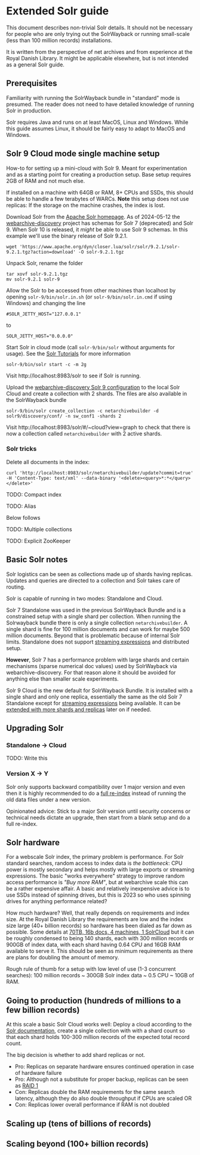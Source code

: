 # Extended Solr guide

This document describes non-trivial Solr details. It should not be necessary for people who are only trying out the SolrWayback or running small-scale (less than 100 million records) installations.

It is written from the perspective of net archives and from experience at the Royal Danish Library. It might be applicable elsewhere, but is not intended as a general Solr guide.

## Prerequisites

Familiarity with running the SolrWayback bundle in "standard" mode is presumed. The reader does not need to have detailed knowledge of running Solr in production.

Solr requires Java and runs on at least MacOS, Linux and Windows. While this guide assumes Linux, it should be fairly easy to adapt to MacOS and Windows.

## Solr 9 Cloud mode single machine setup

How-to for setting up a mini-cloud with Solr 9. Meant for experimentation and as a starting point for creating a production setup. Base setup requires 2GB of RAM and not much else.

If installed on a machine with 64GB or RAM, 8+ CPUs and SSDs, this should be able to handle a few terabytes of WARCs. **Note** this setup does not use replicas: If the storage on the machine crashes, the index is lost.

Download Solr from the [Apache Solr homepage](https://solr.apache.org/downloads.html). As of 2024-05-12 the [webarchive-discovery](https://github.com/ukwa/webarchive-discovery) project has schemas for Solr 7 (deprecated) and Solr 9. When Solr 10 is released, it _might_ be able to use Solr 9 schemas. In this example we'll use the binary release of Solr 9.2.1.

```
wget 'https://www.apache.org/dyn/closer.lua/solr/solr/9.2.1/solr-9.2.1.tgz?action=download' -O solr-9.2.1.tgz
```

Unpack Solr, rename the folder
```
tar xovf solr-9.2.1.tgz
mv solr-9.2.1 solr-9
```

Allow the Solr to be accessed from other machines than localhost by opening `solr-9/bin/solr.in.sh` (or `solr-9/bin/solr.in.cmd` if using Windows) and changing the line
```
#SOLR_JETTY_HOST="127.0.0.1"
```
to
```
SOLR_JETTY_HOST="0.0.0.0"
```

Start Solr in cloud mode (call `solr-9/bin/solr` without arguments for usage). See the [Solr Tutorials](https://solr.apache.org/guide/solr/latest/getting-started/tutorial-five-minutes.html) for more information
```
solr-9/bin/solr start -c -m 2g
```
Visit http://localhost:8983/solr to see if Solr is running.

Upload the [webarchive-discovery Solr 9 configuration](https://github.com/ukwa/webarchive-discovery/tree/master/warc-indexer/src/main/solr/solr9) to the local Solr Cloud and create a collection with 2 shards. The files are also available in the SolrWayback bundle 
```
solr-9/bin/solr create_collection -c netarchivebuilder -d solr9/discovery/conf/ -n sw_conf1 -shards 2
```
Visit http://localhost:8983/solr/#/~cloud?view=graph to check that there is now a collection called `netarchivebuilder` with 2 active shards.

### Solr tricks

Delete all documents in the index:
```
curl 'http://localhost:8983/solr/netarchivebuilder/update?commit=true' -H 'Content-Type: text/xml' --data-binary '<delete><query>*:*</query></delete>'
```

TODO: Compact index

TODO: Alias

Below follows 

TODO: Multiple collections

TODO: Explicit ZooKeeper

## Basic Solr notes

Solr logistics can be seen as collections made up of shards having replicas. Updates and queries are directed to a collection and Solr takes care of routing.

Solr is capable of running in two modes: Standalone and Cloud.

Solr 7 Standalone was used in the previous SolrWayback Bundle and is a constrained setup with a single shard per collection. When running the Solrwayback bundle there is only a single collection `netarchivebuilder`. A single shard is fine for 100 million documents and can work for maybe 500 million documents. Beyond that is problematic because of internal Solr limits. Standalone does not support [streaming expressions](https://solr.apache.org/guide/8_7/streaming-expressions.html) and distributed setup.

**However**, Solr 7 has a performance problem with large shards and certain mechanisms (sparse numerical doc values) used by SolrWayback via webarchive-discovery. For that reason alone it should be avoided for anything else than smaller scale experiments.

Solr 9 Cloud is the new default for SolrWayback Bundle. It is installed with a single shard and only one replica, essentially the same as the old Solr 7 Standalone except for [streaming expressions](https://solr.apache.org/guide/solr/9_1/query-guide/streaming-expressions.html) being available. It can be [extended with more shards and replicas](https://solr.apache.org/guide/solr/9_1/deployment-guide/cluster-types.html) later on if needed.

## Upgrading Solr

### Standalone -> Cloud

TODO: Write this

### Version X -> Y

Solr only supports backward compatibility over 1 major version and even then it is highly recommended to do a [full re-index](https://solr.apache.org/guide/solr/9_1/upgrade-notes/major-changes-in-solr-9.html#reindexing-after-upgrade) instead of running the old data files under a new version.

Opinionated advice: Stick to a major Solr version until security concerns or technical needs dictate an upgrade, then start from a blank setup and do a full re-index.

## Solr hardware

For a webscale Solr index, the primary problem is performance. For Solr standard searches, random access to index data is _the bottleneck_: CPU power is mostly secondary and helps mostly with large exports or streaming expressions. The basic "works everywhere" strategy to improve random access performance is _"Buy more RAM"_, but at webarchive scale this can be a rather expensive affair. A basic and relatively inexpensive advice is to use SSDs instead of spinning drives, but this is 2023 so who uses spinning drives for anything performance related?

How much hardware? Well, that really depends on requirements and index size. At the Royal Danish Library the requirements are low and the index size large (40+ billion records) so hardware has been dialed as far down as possible. Some details at [70TB, 16b docs, 4 machines, 1 SolrCloud](https://sbdevel.wordpress.com/2016/11/30/70tb-16b-docs-4-machines-1-solrcloud/) but it can be roughly condensed to being 140 shards, each with 300 million records or 900GB of index data, with each shard having 0.64 CPU and 16GB RAM available to serve it. This should be seen as minimum requirements as there are plans for doubling the amount of memory.

Rough rule of thumb for a setup with low level of use (1-3 concurrent searches): 100 million records ~ 300GB Solr index data ~ 0.5 CPU ~ 10GB of RAM.

## Going to production (hundreds of millions to a few billion records)

At this scale a basic Solr Cloud works well: Deploy a cloud according to the [Solr documentation](https://solr.apache.org/guide/solr/9_1/deployment-guide/taking-solr-to-production.html), create a single collection with with a shard count so that each shard holds 100-300 million records of the expected total record count.


The big decision is whether to add shard replicas or not.

 * Pro: Replicas on separate hardware ensures continued operation in case of hardware failure
 * Pro: Although not a substitute for proper backup, replicas can be seen as [RAID 1](https://en.wikipedia.org/wiki/Standard_RAID_levels#RAID_1)
 * Con: Replicas double the RAM requirements for the same search latency, although they do also double throughput if CPUs are scaled OR
 * Con: Replicas lower overall performance if RAM is not doubled

## Scaling up (tens of billions of records)



## Scaling beyond (100+ billion records)


